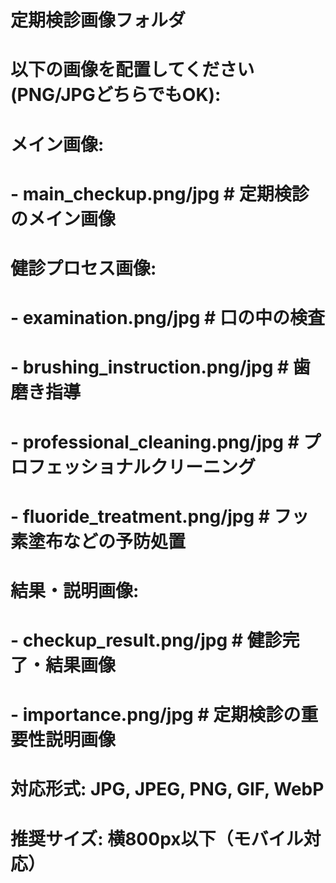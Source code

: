 # 定期検診画像フォルダ
# 以下の画像を配置してください (PNG/JPGどちらでもOK):
#
# メイン画像:
# - main_checkup.png/jpg       # 定期検診のメイン画像
#
# 健診プロセス画像:
# - examination.png/jpg        # 口の中の検査
# - brushing_instruction.png/jpg  # 歯磨き指導
# - professional_cleaning.png/jpg # プロフェッショナルクリーニング
# - fluoride_treatment.png/jpg    # フッ素塗布などの予防処置
#
# 結果・説明画像:
# - checkup_result.png/jpg     # 健診完了・結果画像
# - importance.png/jpg         # 定期検診の重要性説明画像
#
# 対応形式: JPG, JPEG, PNG, GIF, WebP
# 推奨サイズ: 横800px以下（モバイル対応）
